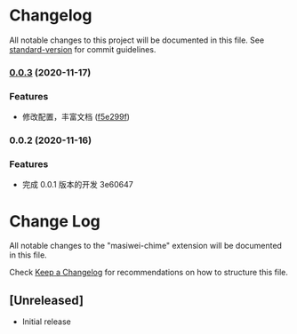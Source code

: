# Changelog

All notable changes to this project will be documented in this file. See [standard-version](https://github.com/conventional-changelog/standard-version) for commit guidelines.

### [0.0.3](https://github.com/artoriaschan/masiwei-chime/compare/v0.0.2...v0.0.3) (2020-11-17)


### Features

* 修改配置，丰富文档 ([f5e299f](https://github.com/artoriaschan/masiwei-chime/commit/f5e299f5401252b847f62777cb334ede40294440))

### 0.0.2 (2020-11-16)


### Features

* 完成 0.0.1 版本的开发 3e60647

# Change Log

All notable changes to the "masiwei-chime" extension will be documented in this file.

Check [Keep a Changelog](http://keepachangelog.com/) for recommendations on how to structure this file.

## [Unreleased]

- Initial release